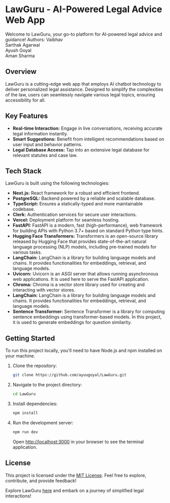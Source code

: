 # LawGuru - AI-Powered Legal Advice Web App

Welcome to LawGuru, your go-to platform for AI-powered legal advice and guidance!
Authors: Vaibhav <br>
         Sarthak Agarwal <br>
         Ayush Goyal <br>
         Aman Sharma <br>
         
## Overview

LawGuru is a cutting-edge web app that employs AI chatbot technology to deliver personalized legal assistance. Designed to simplify the complexities of the law, users can seamlessly navigate various legal topics, ensuring accessibility for all.

## Key Features

- **Real-time Interaction:** Engage in live conversations, receiving accurate legal information instantly.
- **Smart Suggestions:** Benefit from intelligent recommendations based on user input and behavior patterns.
- **Legal Database Access:** Tap into an extensive legal database for relevant statutes and case law.

## Tech Stack

LawGuru is built using the following technologies:

- **Next.js:** React framework for a robust and efficient frontend.
- **PostgreSQL:** Backend powered by a reliable and scalable database.
- **TypeScript:** Ensures a statically-typed and more maintainable codebase.
- **Clerk:** Authentication services for secure user interactions.
- **Vercel:** Deployment platform for seamless hosting.
- **FastAPI:** FastAPI is a modern, fast (high-performance), web framework for building APIs with Python 3.7+ based on standard Python type hints.
- **Hugging Face Transformers:** Transformers is an open-source library released by Hugging Face that provides state-of-the-art natural language processing (NLP) models, including pre-trained models for various tasks.
- **LangChain:** LangChain is a library for building language models and chains. It provides functionalities for embeddings, retrieval, and language models.
- **Uvicorn:** Uvicorn is an ASGI server that allows running asynchronous web applications. It is used here to serve the FastAPI application.
- **Chroma:** Chroma is a vector store library used for creating and interacting with vector stores.
- **LangChain:** LangChain is a library for building language models and chains. It provides functionalities for embeddings, retrieval, and language models.
- **Sentence Transformer:** Sentence Transformer is a library for computing sentence embeddings using transformer-based models. In this project, it is used to generate embeddings for question similarity.

## Getting Started

To run this project locally, you'll need to have Node.js and npm installed on your machine.

1. Clone the repository:

   ```bash
   git clone https://github.com/ayuugoyal/LawGuru.git
   ```

2. Navigate to the project directory:

   ```bash
   cd LawGuru
   ```

3. Install dependencies:

   ```bash
   npm install
   ```

4. Run the development server:

   ```bash
   npm run dev
   ```

   Open [http://localhost:3000](http://localhost:3000) in your browser to see the terminal application.

## License

This project is licensed under the [MIT License](LICENSE). Feel free to explore, contribute, and provide feedback!

Explore LawGuru [here](https://github.com/ayuugoyal/LawGuru) and embark on a journey of simplified legal interactions!
